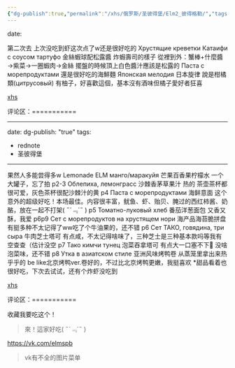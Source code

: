 ```yaml
---
{"dg-publish":true,"permalink":"/xhs/俄罗斯/圣彼得堡/Elm2_彼得格勒/","tags":["rednote","圣彼得堡"],"updated":"2025-03-30T20:40:27.842+08:00"}
---
```


date: 
 

第二次去 上次没吃到虾这次点了w还是很好吃的
Хрустящие креветки Катаифи с соусом тартуфо 金絲蝦球配松露醬 炸蝦壽司的樣子 從裡到外：蟹棒+什麼醬→紫菜→一圈蝦肉→金絲 擺盤的時候頂上白色醬汁應該是松露的
Паста с морепродуктами 還是很好吃的海鮮麵
Японская мелодия 日本旋律 說是柑橘類(цитрусовый) 有柚子，好喜歡這個，基本沒有酒味但橘子愛好者狂喜

[xhs](https://www.xiaohongshu.com/explore/649b44ef0000000013015fda?xsec_token=ABQT5dwYKJkRPgc2dErxfaQ5VdzBMyBZiP_y-5Y2-cY2Q=&xsec_source=pc_user)

评论区：===========


---
date: 
dg-publish: "true"
tags:
  - rednote
  - 圣彼得堡
---
 

果然人多能尝得多w
Lemonade ELM манго/маракуйя 芒果百香果柠檬水 一个大罐子，忘了拍
p2-3 Облепиха, лемонгрacс 沙棘香茅草果汁 热的 茶壶茶杯都很可爱，灰色茶杯很配沙棘汁的黄
p4 Паста с морепродуктами 海鲜意面 这个意外的超级好吃！本场最佳。内容很丰富，鱿鱼、虾、贻贝、腌过的西红柿酱、奶酪，放在一起不打架( ﻿˶﻿´﹃`˵﻿ )
p5 Томатно-луковый хлеб 番茄洋葱面包 又香又酥，我爱
p6p9 Сет с морепродуктов на хрустящем нори 海产品海苔脆拼盘 有挺多种不太记得了ww吃了个牛油果的，还不错
p6 Сет ТАКО, говядина, три сыра 牛肉芝士塔可 有点咸，不太记得啥味了，三种芝士是三种基本款吗等我有空查查（估计没空
p7 Тако кимчи тунец 泡菜吞拿塔可 有点大一口塞不下🤣 没啥泡菜味，还不错
p8 Утка в азиатском стиле 亚洲风味烤鸭卷 从蒸笼里拿出来热乎乎的 be like北京烤鸭ver.卷好的，不过比北京烤鸭更嫩，我挺喜欢
*甜品看着也很好吃，下次去试试，还有个炸虾没吃到

[xhs](https://www.xiaohongshu.com/explore/648e3d2d0000000012033712?xsec_token=ABBRuW_PhTdjc9vwbQHOoWVxqpdJT6jyaK0UlncvTKsBg=&xsec_source=pc_user)

评论区：===========

收藏我要吃这个！

> 來！這家好吃( ˶´﹃`˵ )

https://vk.com/elmspb

> vk有不全的图片菜单